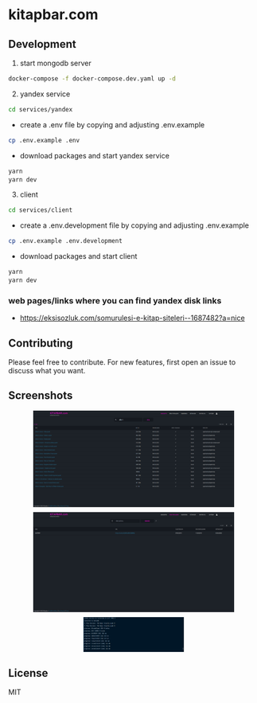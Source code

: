# kitapbar.com

## Development

1. start mongodb server
```bash
docker-compose -f docker-compose.dev.yaml up -d
```

2. yandex service
```bash
cd services/yandex
```
* create a .env file by copying and adjusting .env.example
```bash
cp .env.example .env
```
* download packages and start yandex service
```bash
yarn
yarn dev
```

3. client
```bash
cd services/client
```
* create a .env.development file by copying and adjusting .env.example
```bash
cp .env.example .env.development
```
* download packages and start client
```bash
yarn
yarn dev
```

### web pages/links where you can find yandex disk links
* https://eksisozluk.com/somurulesi-e-kitap-siteleri--1687482?a=nice

## Contributing

Please feel free to contribute. For new features, first open an issue to discuss what you want.

## Screenshots

<div style='display: flex; flex-direction: column; gap: 10px; align-items: center; justify-content: center'>
  <img src='screenshots/home-search.png' alt='kitapbar-home-search' style='width: 80%'>
  <img src='screenshots/share.png' alt='kitapbar-share' style='width: 80%'>
  <img src='screenshots/progress.png' alt='kitapbar-progress' style='width: 40%'>
</div>

## License

MIT
